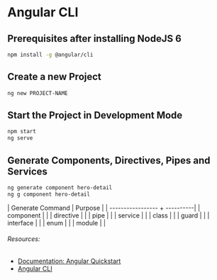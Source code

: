 # Angular CLI

## Prerequisites after installing NodeJS 6
```sh
npm install -g @angular/cli
```

## Create a new Project
```sh
ng new PROJECT-NAME
```

## Start the Project in Development Mode
```sh
npm start
ng serve
```

## Generate Components, Directives, Pipes and Services
```sh
ng generate component hero-detail
ng g component hero-detail
```
| Generate Command  | Purpose 	|
| ----------------- + ----------|
| component			| 			|
| directive			|			|
| pipe				|			|
| service  			|			|
| class				|			|
| guard				|			|
| interface			|			|
| enum				|			|
| module			|			|

###### Resources:
- [Documentation: Angular Quickstart](https://angular.io/guide/quickstart)
- [Angular CLI](https://github.com/angular/angular-cli)